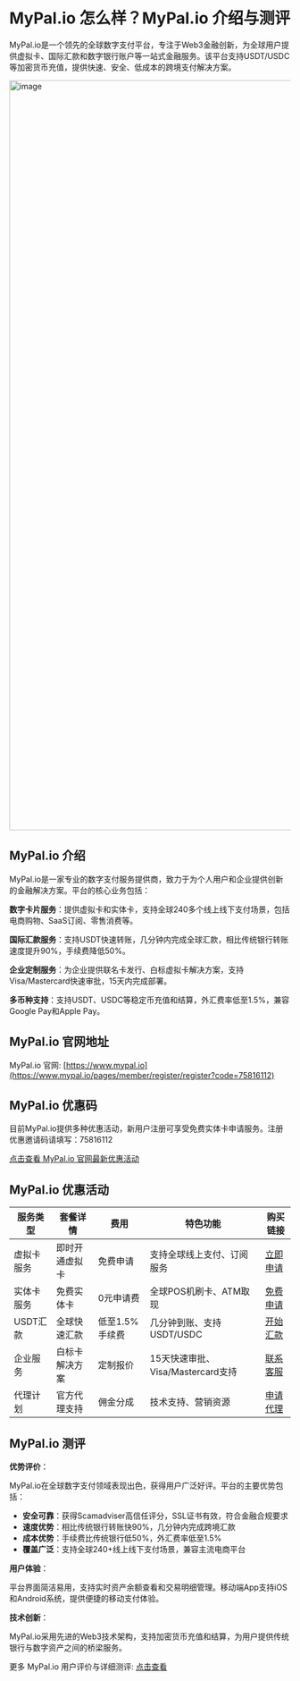 # MyPal.io 怎么样？MyPal.io 介绍与测评

MyPal.io是一个领先的全球数字支付平台，专注于Web3金融创新，为全球用户提供虚拟卡、国际汇款和数字银行账户等一站式金融服务。该平台支持USDT/USDC等加密货币充值，提供快速、安全、低成本的跨境支付解决方案。

<img width="3057" height="1342" alt="image" src="https://github.com/user-attachments/assets/8e5392b3-9c19-4d75-8f5d-15997f135c39" />

## MyPal.io 介绍

MyPal.io是一家专业的数字支付服务提供商，致力于为个人用户和企业提供创新的金融解决方案。平台的核心业务包括：

**数字卡片服务**：提供虚拟卡和实体卡，支持全球240多个线上线下支付场景，包括电商购物、SaaS订阅、零售消费等。

**国际汇款服务**：支持USDT快速转账，几分钟内完成全球汇款，相比传统银行转账速度提升90%，手续费降低50%。

**企业定制服务**：为企业提供联名卡发行、白标虚拟卡解决方案，支持Visa/Mastercard快速审批，15天内完成部署。

**多币种支持**：支持USDT、USDC等稳定币充值和结算，外汇费率低至1.5%，兼容Google Pay和Apple Pay。

## MyPal.io 官网地址

MyPal.io 官网: [https://www.mypal.io](https://www.mypal.io/pages/member/register/register?code=75816112)

## MyPal.io 优惠码

目前MyPal.io提供多种优惠活动，新用户注册可享受免费实体卡申请服务。注册优惠邀请码请填写：75816112

[点击查看 MyPal.io 官网最新优惠活动](https://www.mypal.io/pages/member/register/register?code=75816112)

## MyPal.io 优惠活动

| 服务类型 | 套餐详情 | 费用 | 特色功能 | 购买链接 |
|---------|----------|------|----------|----------|
| 虚拟卡服务 | 即时开通虚拟卡 | 免费申请 | 支持全球线上支付、订阅服务 | [立即申请](https://www.mypal.io/pages/member/register/register?code=75816112) |
| 实体卡服务 | 免费实体卡 | 0元申请费 | 全球POS机刷卡、ATM取现 | [免费申请](https://www.mypal.io/pages/member/register/register?code=75816112) |
| USDT汇款 | 全球快速汇款 | 低至1.5%手续费 | 几分钟到账、支持USDT/USDC | [开始汇款](https://www.mypal.io/pages/member/register/register?code=75816112) |
| 企业服务 | 白标卡解决方案 | 定制报价 | 15天快速审批、Visa/Mastercard支持 | [联系客服](https://www.mypal.io/pages/member/register/register?code=75816112) |
| 代理计划 | 官方代理支持 | 佣金分成 | 技术支持、营销资源 | [申请代理](https://www.mypal.io/pages/member/register/register?code=75816112) |

## MyPal.io 测评

**优势评价**：

MyPal.io在全球数字支付领域表现出色，获得用户广泛好评。平台的主要优势包括：

- **安全可靠**：获得Scamadviser高信任评分，SSL证书有效，符合金融合规要求
- **速度优势**：相比传统银行转账快90%，几分钟内完成跨境汇款
- **成本优势**：手续费比传统银行低50%，外汇费率低至1.5%
- **覆盖广泛**：支持全球240+线上线下支付场景，兼容主流电商平台

**用户体验**：

平台界面简洁易用，支持实时资产余额查看和交易明细管理。移动端App支持iOS和Android系统，提供便捷的移动支付体验。

**技术创新**：

MyPal.io采用先进的Web3技术架构，支持加密货币充值和结算，为用户提供传统银行与数字资产之间的桥梁服务。

更多 MyPal.io 用户评价与详细测评: [点击查看](https://www.mypal.io/pages/member/register/register?code=75816112)

